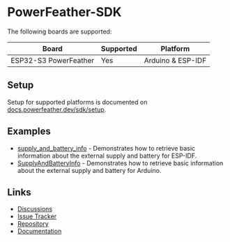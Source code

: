 # PowerFeather-SDK

The following boards are supported:

| Board                 | Supported | Platform          |
|-----------------------|-----------|-------------------|
| ESP32-S3 PowerFeather | Yes       | Arduino & ESP-IDF |

## Setup

Setup for supported platforms is documented on [docs.powerfeather.dev/sdk/setup](docs.powerfeather.dev/sdk/setup).

## Examples

- [supply_and_battery_info](examples/supply_and_battery_info/) - Demonstrates how to retrieve basic information about the external supply and battery for ESP-IDF.
- [SupplyAndBatteryInfo](examples/SupplyAndBatteryInfo/) - Demonstrates how to retrieve basic information about the external supply and battery for Arduino.

## Links

- [Discussions](https://forum.powerfeather.dev/tag/sdk)
- [Issue Tracker](https://github.com/PowerFeather/powerfeather-sdk/issues)
- [Repository](https://github.com/PowerFeather/powerfeather-sdk.git)
- [Documentation](https://docs.powerfeather.dev/category/sdk)
